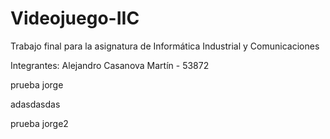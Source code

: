 # Videojuego-IIC
Trabajo final para la asignatura de Informática Industrial y Comunicaciones

Integrantes:
Alejandro Casanova Martín - 53872

prueba jorge

adasdasdas

prueba jorge2